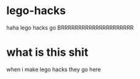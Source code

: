 # lego-hacks
haha lego hacks go BRRRRRRRRRRRRRRRRRRRRR
# what is this shit
when i make lego hacks they go here

